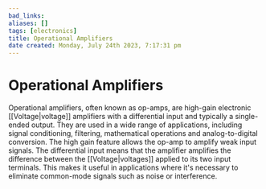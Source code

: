 ```yaml
---
bad_links: 
aliases: []
tags: [electronics]
title: Operational Amplifiers
date created: Monday, July 24th 2023, 7:17:31 pm
---
```

# Operational Amplifiers

Operational amplifiers, often known as op-amps, are high-gain electronic [[Voltage|voltage]] amplifiers with a differential input and typically a single-ended output. They are used in a wide range of applications, including signal conditioning, filtering, mathematical operations and analog-to-digital conversion. The high gain feature allows the op-amp to amplify weak input signals. The differential input means that the amplifier amplifies the difference between the [[Voltage|voltages]] applied to its two input terminals. This makes it useful in applications where it's necessary to eliminate common-mode signals such as noise or interference.
